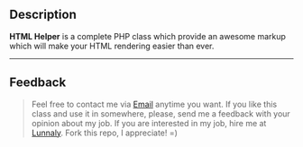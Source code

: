 ## Description

**HTML Helper** is a complete PHP class which provide an awesome markup which will make your HTML rendering easier than ever.

----------

## Feedback
> Feel free to contact me via [Email](mailto:miranda@lunnaly.com) anytime you want. If you like this class and use it in somewhere, please, send me a feedback with your opinion about my job. If you are interested in my job, hire me at [Lunnaly](http://lunnaly.com). Fork this repo, I appreciate! =)